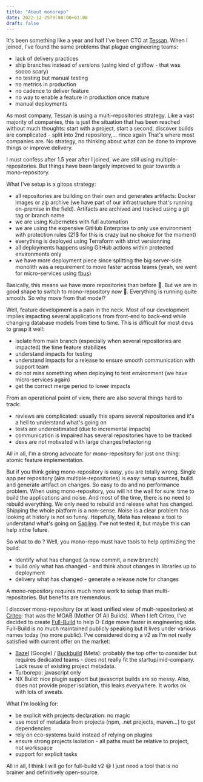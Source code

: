 ```yaml
---
title: "About monorepo"
date: 2022-12-25T9:00:00+01:00
draft: false
---
```


It's been something like a year and half I've been CTO at [Tessan](https://tessan.io). When I joined, I've found the same problems that plague engineering teams:
* lack of delivery practices
* ship branches instead of versions (using kind of gitflow - that was soooo scary)
* no testing but manual testing
* no metrics in production
* no cadence to deliver feature
* no way to enable a feature in production once mature
* manual deployments

As most company, Tessan is using a multi-repositories strategy. Like a vast majority of companies, this is just the situation that has been reached without much thoughts: start with a project, start a second, discover builds are complicated - split into 2nd repository,... rince again That's where most companies are. No strategy, no thinking about what can be done to improve things or improve delivery.

I must confess after 1.5 year after I joined, we are still using multiple-repositories. But things have been largely improved to gear towards a mono-repository.

What I've setup is a gitops strategy:
* all repositories are building on their own and generates artifacts: Docker images or zip archive (we have part of our infrastructure that's running on-premise in the field). Artifacts are archived and tracked using a git tag or branch name
* we are using Kubernetes with full automation
* we are using the expensive GitHub Enterprise to only use environment with protection rules (21$ for this is crazy but no choice for the moment)
* everything is deployed using Terraform with strict versionning
* all deployments happens using GitHub actions within protected environments only
* we have more deployment piece since splitting the big server-side monolith was a requirement to move faster across teams (yeah, we went for micro-services using [fbus](https://github.com/pchalamet/fbus))

Basically, this means we have more repositories than before 🤪.
But we are in good shape to switch to mono-repository now 🎉. Everything is running quite smooth. So why move from that model?

Well, feature development is a pain in the neck. Most of our development implies impacting several applications from front-end to back-end while changing database models from time to time. This is difficult for most devs to grasp it well:
* isolate from main branch (especially when several repositories are impacted) the time feature stabilizes
* understand impacts for testing
* understand impacts for a release to ensure smooth communication with support team
* do not miss something when deploying to test environment (we have micro-services again)
* get the correct merge period to lower impacts

From an operational point of view, there are also several things hard to track:
* reviews are complicated: usually this spans several repositories and it's a hell to understand what's going on
* tests are underestimated (due to incremental impacts)
* communication is impaired has several repositories have to be tracked
* devs are not motivated with large changes/refactoring

All in all, I'm a strong advocate for mono-repository for just one thing: atomic feature implementation.

But if you think going mono-repository is easy, you are totally wrong. Single app per repository (aka multiple-repositories) is easy: setup sources, build and generate artifact on changes. So easy to do and no performance problem.
When using mono-repository, you will hit the wall for sure: time to build the applications and noise. And most of the time, there is no need to rebuild everything. We only need to rebuild and release what has changed. Shipping the whole platform is a non-sense. Noise is a clear problem has looking at history is not so funny. Hopefully, Meta has release a tool to understand what's going on [Sapling](https://github.com/facebook/sapling). I've not tested it, but maybe this can help inthe future.

So what to do ? Well, you mono-repo must have tools to help optimizing the build:
* identify what has changed (a new commit, a new branch)
* build only what has changed - and think about changes in libraries up to deployment
* delivery what has changed - generate a release note for changes

A mono-repository requires much more work to setup than multi-repositories. But benefits are tremendous.

I discover mono-repository (or at least unified view of mult-repositories) at [Criteo](https://criteo.com): that was the MOAB (Mother Of All Builds). When I left Criteo, I've decided to create [Full-Build](https://full-build.io) to help D-Edge move faster in engineering side. Full-Build is no much maintained publicly speaking but it lives under various names today (no more public). I've considered doing a v2 as I'm not really satisfied with current offer on the market:
* [Bazel](https://bazel.build) (Google) / [Buckbuild](https://buck.build) (Meta): probably the top offer to consider but requires dedicated teams - does not really fit the startup/mid-company. Lack reuse of existing project metadata. 
* Turborepo: javascript only
* NX Build: nice plugin support but javascript builds are so messy. Also, does not provide proper isolation, this leaks everywhere. It works ok with lots of sweats.

What I'm looking for:
* be explicit with projects declaration: no magic
* use most of metadata from projects (npm, .net projects, maven...) to get dependencies
* rely on eco-systems build instead of relying on plugins
* ensure strong projects isolation - all paths must be relative to project, not workspace
* support for explicit tasks

All in all, I think I will go for full-build v2 😃 I just need a tool that is no brainer and definitively open-source.